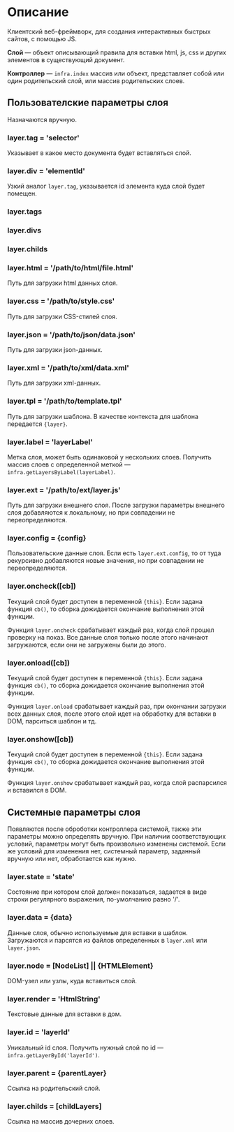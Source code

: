 # Описание
Клиентский веб-фреймворк, для создания интерактивных быстрых сайтов, с помощью JS.

**Слой** — объект описывающий правила для вставки html, js, css и других элементов в существующий документ.

**Контроллер** — `infra.index` массив или объект, представляет собой или один родительский слой, или массив родительских слоев.


## Пользователские параметры слоя
Назначаются вручную.

### layer.tag = 'selector'
Указывает в какое место документа будет вставляться слой.

### layer.div = 'elementId'
Узкий аналог `layer.tag`, указывается id элемента куда слой будет помещен.

### layer.tags
### layer.divs
### layer.childs

### layer.html = '/path/to/html/file.html'
Путь для загрузки html данных слоя.

### layer.css = '/path/to/style.css'
Путь для загрузки CSS-стилей слоя.

### layer.json = '/path/to/json/data.json'
Путь для загрузки json-данных.

### layer.xml = '/path/to/xml/data.xml'
Путь для загрузки xml-данных.

### layer.tpl = '/path/to/template.tpl'
Путь для загрузки шаблона. В качестве контекста для шаблона передается `{layer}`.

### layer.label = 'layerLabel'
Метка слоя, может быть одинаковой у нескольких слоев.
Получить массив слоев с определенной меткой — `infra.getLayersByLabel(layerLabel)`.

### layer.ext = '/path/to/ext/layer.js'
Путь для загрузки внешнего слоя. После загрузки параметры внешнего слоя добавляются к локальному, но при совпадении не переопределяются.

### layer.config = {config}
Пользовательские данные слоя. Если есть `layer.ext.config`, то	от туда рекурсивно добавляются новые значения, но при совпадении не переопределяются.

### layer.oncheck([cb])
Текущий слой будет доступен в переменной `{this}`.
Если задана функция `cb()`, то сборка дожидается окончание выполнения этой функции.

Функция `layer.oncheck` срабатывает каждый раз, когда слой прошел проверку на показ.
Все данные слоя только после этого начинают загружаются, если они не загружены были до этого.

### layer.onload([cb])
Текущий слой будет доступен в переменной `{this}`.
Если задана функция `cb()`, то сборка дожидается окончание выполнения этой функции.

Функция `layer.onload` срабатывает каждый раз, при окончании загрузки всех данных слоя,
после этого слой идет на обработку для вставки в DOM, парситься шаблон и тд.

### layer.onshow([cb])
Текущий слой будет доступен в переменной `{this}`.
Если задана функция `cb()`, то сборка дожидается окончание выполнения этой функции.

Функция `layer.onshow` срабатывает каждый раз, когда слой распарсился и вставился в DOM.


## Системные параметры слоя
Появляются после оброботки контроллера системой, также эти параметры можно определять вручную.
При наличии соответствующих условий, параметры могут быть произвольно изменены системой.
Если же условий для изменения нет, системный параметр, заданный вручную или нет, обработается как нужно.

### layer.state = 'state'
Состояние при котором слой должен показаться, задается в виде строки регулярного выражения, по-умолчанию равно '/'.

### layer.data = {data}
Данные слоя, обычно используемые для вставки в шаблон.
Загружаются и парсятся из файлов определенных в `layer.xml` или `layer.json`.

### layer.node = [NodeList] || {HTMLElement}
DOM-узел или узлы, куда вставиться слой.

### layer.render = 'HtmlString'
Текстовые данные для вставки в дом.

### layer.id = 'layerId'
Уникальный id слоя. Получить нужный слой по id — `infra.getLayerById('layerId')`.

### layer.parent = {parentLayer}
Ссылка на родительский слой.

### layer.childs = [childLayers]
Ссылка на массив дочерних слоев.

